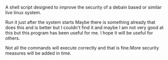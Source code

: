A shell script designed to improve the security of a debain based or similar live linux system.

Run it just after the system starts
Maybe there is something already that does this and is better but I couldn't find it and maybe I am not very good at this but this program has been useful for me.
I hope it will be useful for others.

Not all the commands will execute correctly and that is fine.More security measures will be added in time.
